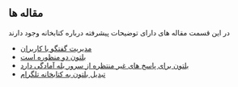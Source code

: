 ## مقاله ها

در این قسمت مقاله های دارای توضیحات پیشرفته درباره کتابخانه وجود دارند

* [مدیریت گفتگو با کاربران](./managing_conversations)
* [بلتون دو منظوره است](./balethon_is_dual_purpose.md)
* [بلتون برای پاسخ های غیر منتظره از سرور بله آمادگی دارد](./balethon_is_prepared)
* [تبدیل بلتون به کتابخانه تلگرام](./balethon_for_telegram)
